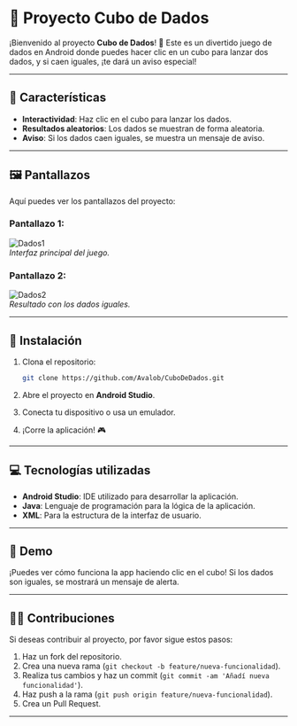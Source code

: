 # 🎲 Proyecto Cubo de Dados

¡Bienvenido al proyecto **Cubo de Dados**! 🎉 Este es un divertido juego de dados en Android donde puedes hacer clic en un cubo para lanzar dos dados, y si caen iguales, ¡te dará un aviso especial!

---

## 🔧 Características

- **Interactividad**: Haz clic en el cubo para lanzar los dados.
- **Resultados aleatorios**: Los dados se muestran de forma aleatoria.
- **Aviso**: Si los dados caen iguales, se muestra un mensaje de aviso.

---

## 🖼️ Pantallazos

Aquí puedes ver los pantallazos del proyecto:

### Pantallazo 1:
![Dados1](path/to/Dados1.png)  
*Interfaz principal del juego.*

### Pantallazo 2:
![Dados2](path/to/Dados2.png)  
*Resultado con los dados iguales.*

---

## 🚀 Instalación

1. Clona el repositorio:

   ```bash
   git clone https://github.com/Avalob/CuboDeDados.git
   
2. Abre el proyecto en **Android Studio**.
3. Conecta tu dispositivo o usa un emulador.
4. ¡Corre la aplicación! 🎮

---

## 💻 Tecnologías utilizadas

- **Android Studio**: IDE utilizado para desarrollar la aplicación.
- **Java**: Lenguaje de programación para la lógica de la aplicación.
- **XML**: Para la estructura de la interfaz de usuario.

---

## 📱 Demo

¡Puedes ver cómo funciona la app haciendo clic en el cubo! Si los dados son iguales, se mostrará un mensaje de alerta.

---

## 🧑‍💻 Contribuciones

Si deseas contribuir al proyecto, por favor sigue estos pasos:

1. Haz un fork del repositorio.
2. Crea una nueva rama (`git checkout -b feature/nueva-funcionalidad`).
3. Realiza tus cambios y haz un commit (`git commit -am 'Añadí nueva funcionalidad'`).
4. Haz push a la rama (`git push origin feature/nueva-funcionalidad`).
5. Crea un Pull Request.

---

